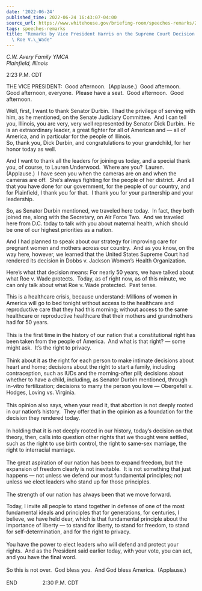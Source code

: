 ```yaml
---
date: '2022-06-24'
published_time: 2022-06-24 16:43:07-04:00
source_url: https://www.whitehouse.gov/briefing-room/speeches-remarks/2022/06/24/remarks-by-vice-president-harris-on-the-supreme-court-decision-to-overturn-roe-v-wade/
tags: speeches-remarks
title: "Remarks by Vice President Harris on the Supreme Court Decision to Overturn\
  \ Roe V.\_Wade"
---
```

 
*C.W. Avery Family YMCA  
*Plainfield, Illinois**

2:23 P.M. CDT  
  
THE VICE PRESIDENT:  Good afternoon.  (Applause.)  Good afternoon.  Good
afternoon, everyone.  Please have a seat.  Good afternoon.  Good
afternoon.  
  
Well, first, I want to thank Senator Durbin.  I had the privilege of
serving with him, as he mentioned, on the Senate Judiciary Committee. 
And I can tell you, Illinois, you are very, very well represented by
Senator Dick Durbin.  He is an extraordinary leader, a great fighter for
all of American and — all of America, and in particular for the people
of Illinois.  
So, thank you, Dick Durbin, and congratulations to your grandchild, for
her honor today as well.   
  
And I want to thank all the leaders for joining us today, and a special
thank you, of course, to Lauren Underwood.  Where are you?  Lauren. 
(Applause.)  I have seen you when the cameras are on and when the
cameras are off.  She’s always fighting for the people of her district. 
And all that you have done for our government, for the people of our
country, and for Plainfield, I thank you for that.  I thank you for your
partnership and your leadership.  
  
So, as Senator Durbin mentioned, we traveled here today.  In fact, they
both joined me, along with the Secretary, on Air Force Two.  And we
traveled here from D.C. today to talk with you about maternal health,
which should be one of our highest priorities as a nation.  
  
And I had planned to speak about our strategy for improving care for
pregnant women and mothers across our country.  And as you know, on the
way here, however, we learned that the United States Supreme Court had
rendered its decision in Dobbs v. Jackson Women’s Health Organization.  
  
Here’s what that decision means: For nearly 50 years, we have talked
about what Roe v. Wade protects.  Today, as of right now, as of this
minute, we can only talk about what Roe v. Wade protected.  Past
tense.   
  
This is a healthcare crisis, because understand: Millions of women in
America will go to bed tonight without access to the healthcare and
reproductive care that they had this morning; without access to the same
healthcare or reproductive healthcare that their mothers and
grandmothers had for 50 years.  
   
This is the first time in the history of our nation that a
constitutional right has been taken from the people of America.  And
what is that right? — some might ask.  It’s the right to privacy.  
   
Think about it as the right for each person to make intimate decisions
about heart and home; decisions about the right to start a family,
including contraception, such as IUDs and the morning-after pill;
decisions about whether to have a child, including, as Senator Durbin
mentioned, through in-vitro fertilization; decisions to marry the person
you love — Obergefell v. Hodges, Loving vs. Virginia.  
   
This opinion also says, when your read it, that abortion is not deeply
rooted in our nation’s history.  They offer that in the opinion as a
foundation for the decision they rendered today.  
   
In holding that it is not deeply rooted in our history, today’s decision
on that theory, then, calls into question other rights that we thought
were settled, such as the right to use birth control, the right to
same-sex marriage, the right to interracial marriage.  
   
The great aspiration of our nation has been to expand freedom, but the
expansion of freedom clearly is not inevitable.  It is not something
that just happens — not unless we defend our most fundamental
principles; not unless we elect leaders who stand up for those
principles.  
   
The strength of our nation has always been that we move forward.   
  
Today, I invite all people to stand together in defense of one of the
most fundamental ideals and principles that for generations, for
centuries, I believe, we have held dear, which is that fundamental
principle about the importance of liberty — to stand for liberty, to
stand for freedom, to stand for self-determination, and for the right to
privacy.  
   
You have the power to elect leaders who will defend and protect your
rights.  And as the President said earlier today, with your vote, you
can act, and you have the final word.   
   
So this is not over.  God bless you.  And God bless America. 
(Applause.)  
   
END                 2:30 P.M. CDT
